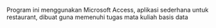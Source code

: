 Program ini menggunakan Microsoft Access, aplikasi sederhana untuk restaurant, dibuat guna memenuhi tugas mata kuliah basis data
